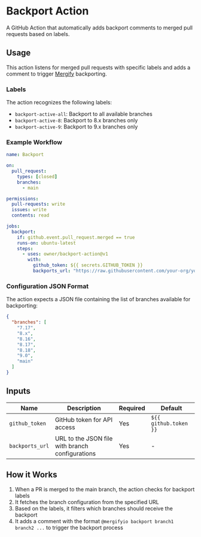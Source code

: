 # Backport Action

A GitHub Action that automatically adds backport comments to merged pull requests based on labels.

## Usage

This action listens for merged pull requests with specific labels and adds a comment to trigger [Mergify](https://mergify.com/) backporting.

### Labels

The action recognizes the following labels:
- `backport-active-all`: Backport to all available branches
- `backport-active-8`: Backport to 8.x branches only
- `backport-active-9`: Backport to 9.x branches only

### Example Workflow

```yaml
name: Backport

on:
  pull_request:
    types: [closed]
    branches:
      - main

permissions:
  pull-requests: write
  issues: write
  contents: read

jobs:
  backport:
    if: github.event.pull_request.merged == true
    runs-on: ubuntu-latest
    steps:
      - uses: owner/backport-action@v1
        with:
          github_token: ${{ secrets.GITHUB_TOKEN }}
          backports_url: "https://raw.githubusercontent.com/your-org/your-repo/main/config/branches.json"
```

### Configuration JSON Format

The action expects a JSON file containing the list of branches available for backporting:

```json
{
  "branches": [
    "7.17",
    "8.x",
    "8.16",
    "8.17",
    "8.18",
    "9.0",
    "main"
  ]
}
```

## Inputs

| Name | Description | Required | Default |
|------|-------------|----------|---------|
| `github_token` | GitHub token for API access | Yes | `${{ github.token }}` |
| `backports_url` | URL to the JSON file with branch configurations | Yes | - |

## How it Works

1. When a PR is merged to the main branch, the action checks for backport labels
2. It fetches the branch configuration from the specified URL
3. Based on the labels, it filters which branches should receive the backport
4. It adds a comment with the format `@mergifyio backport branch1 branch2 ...` to trigger the backport process
